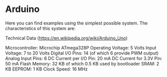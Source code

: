 # Arduino
Here you can find examples using the simplest possible system. The characteristics of this system are:

Technical Data (https://en.wikipedia.org/wiki/Arduino_Uno)

Microcontroller: Microchip ATmega328P
Operating Voltage: 5 Volts
Input Voltage: 7 to 20 Volts
Digital I/O Pins: 14 (of which 6 provide PWM output)
Analog Input Pins: 6
DC Current per I/O Pin: 20 mA
DC Current for 3.3V Pin: 50 mA
Flash Memory: 32 KB of which 0.5 KB used by bootloader
SRAM: 2 KB
EEPROM: 1 KB
Clock Speed: 16 MHz
